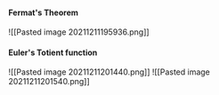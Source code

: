 #### Fermat's Theorem
![[Pasted image 20211211195936.png]]

#### Euler's Totient function
![[Pasted image 20211211201440.png]]
![[Pasted image 20211211201540.png]]

